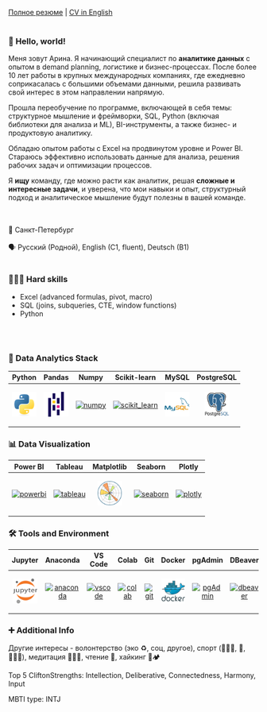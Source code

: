 [Полное резюме](https://github.com/Arrinna/arrinna/blob/main/CV_Arrinna.md) | [CV in English](https://github.com/Arrinna/personal/blob/main/CV_Arrinna_eng.md)
<br>
<br>
### 👋 Hello, world! 
Меня зовут Арина. Я начинающий специалист по **аналитике данных** с опытом в demand planning, логистике и бизнес-процессах. 
После более 10 лет работы в крупных международных компаниях, где ежедневно соприкасалась с большими объемами данными, решила развивать свой интерес в этом направлении напрямую. 

Прошла переобучение по программе, включающей в себя темы: структурное мышление и фреймворки, SQL, Python (включая библиотеки для анализа и ML), BI-инструменты, а также бизнес- и продуктовую аналитику. 

Обладаю опытом работы с Excel на продвинутом уровне и Power BI. Стараюсь эффективно использовать данные для анализа, решения рабочих задач и оптимизации процессов.

Я **ищу** команду, где можно расти как аналитик, решая **сложные и интересные задачи**, и уверена, что мои навыки и опыт, структурный подход и аналитическое мышление будут полезны в вашей команде.

<br>
<br>
📍 Санкт-Петербург
<br>
<br>
🗣 Русский (Родной), English (C1, fluent), Deutsch (B1)
<br>
<br>

### 👩🏻‍💻 Hard skills

- Excel (advanced formulas, pivot, macro)
- SQL (joins, subqueries, CTE, window functions)
- Python
<br>
<br>

### 🚀 Data Analytics Stack

|   Python   |  Pandas  |  Numpy  | Scikit-learn | MySQL | PostgreSQL |
|------------|----------|---------|--------------|-------|------------|
| <p align="center"><a href="https://www.python.org" target="_blank" rel="noreferrer"> <img src="https://raw.githubusercontent.com/devicons/devicon/master/icons/python/python-original.svg" alt="python" title="Python" width="50" height="50"/> </a></p> | <p align="center"><a href="https://pandas.pydata.org/" target="_blank" rel="noreferrer"> <img src="https://raw.githubusercontent.com/devicons/devicon/2ae2a900d2f041da66e950e4d48052658d850630/icons/pandas/pandas-original.svg" alt="pandas" title="Pandas" width="50" height="50"/> </a></p> | <p align="center"><a href="https://numpy.org/" target="_blank" rel="noreferrer"> <img src="https://cdn.jsdelivr.net/gh/devicons/devicon@latest/icons/numpy/numpy-original.svg" alt="numpy" title="NumPy" width="50" height="50"/> </a></p>  | <p align="center"><a href="https://scikit-learn.org/" target="_blank" rel="noreferrer"> <img src="https://upload.wikimedia.org/wikipedia/commons/0/05/Scikit_learn_logo_small.svg" alt="scikit_learn" title="Scikit-learn" width="50" height="50"/> </a></p> | <p align="center"><a href="https://www.mysql.com/" target="_blank" rel="noreferrer"> <img src="https://raw.githubusercontent.com/devicons/devicon/master/icons/mysql/mysql-original-wordmark.svg" alt="mysql" title="SQL" width="50" height="50"/> </a></p> | <p align="center"><a href="https://www.postgresql.org" target="_blank" rel="noreferrer"> <img src="https://raw.githubusercontent.com/devicons/devicon/master/icons/postgresql/postgresql-original-wordmark.svg" alt="postgresql" title="PostgreSQL" width="50" height="50"/> </a></p> |

### 📊 Data Visualization 
| Power BI | Tableau | Matplotlib |  Seaborn | Plotly  |
|----------|---------|------------|----------|---------|
| <p align="center"><a href="https://powerbi.microsoft.com/" target="_blank" rel="noreferrer"> <img src="https://www.vectorlogo.zone/logos/microsoft_powerbi/microsoft_powerbi-icon.svg" alt="powerbi" title="Power BI" width="50" height="50"/> </a></p> | <p align="center"><a href="https://www.tableau.com/" target="_blank" rel="noreferrer"> <img src="https://cdn.worldvectorlogo.com/logos/tableau-software.svg" alt="tableau" title="Tableau" width="50" height="50"/> </a></p> | <p align="center"><a href="https://matplotlib.org/" target="_blank" rel="noreferrer"> <img src="https://raw.githubusercontent.com/devicons/devicon/master/icons/matplotlib/matplotlib-original.svg" alt="matplotlib" title="Matplotlib" width="50" height="50"/> </a></p> | <p align="center"><a href="https://seaborn.pydata.org/" target="_blank" rel="noreferrer"> <img src="https://seaborn.pydata.org/_images/logo-mark-lightbg.svg" alt="seaborn" title="Seaborn" width="50" height="50"/> </a></p> | <p align="center"><a href="https://plotly.com/python/plotly-express/" target="_blank" rel="noreferrer"> <img src="https://avatars.githubusercontent.com/u/5997976?s=200&v=4" alt="plotly" title="Plotly" width="50" height="50"/> </a></p> |

### 🛠️ Tools and Environment
|   Jupyter  | Anaconda | VS Code | Colab | Git | Docker | pgAdmin | DBeaver | Markdown |
|------------|----------|---------|-------|-----|--------|---------|---------|----------|
| <p align="center"><a href="https://jupyter.org/" target="_blank" rel="noreferrer"> <img src="https://raw.githubusercontent.com/devicons/devicon/master/icons/jupyter/jupyter-original-wordmark.svg" alt="jupyter" title="Jupyter" width="50" height="50"/> </a></p> | <p align="center"><a href="https://www.anaconda.com/" target="_blank" rel="noreferrer"> <img src="https://cdn.jsdelivr.net/gh/devicons/devicon@latest/icons/anaconda/anaconda-original.svg" alt="anaconda" title="Anaconda" width="50" height="50"/> </a></p> | <p align="center"><a href="https://code.visualstudio.com/" target="_blank" rel="noreferrer"> <img src="https://cdn.jsdelivr.net/gh/devicons/devicon@latest/icons/vscode/vscode-original.svg" alt="vscode" title="VS Code" width="50" height="50"/> </a></p> | <p align="center"><a href="https://colab.research.google.com/" target="_blank" rel="noreferrer"> <img src="https://upload.wikimedia.org/wikipedia/commons/d/d0/Google_Colaboratory_SVG_Logo.svg" alt="colab" title="Google Colab" width="50" height="50"/> </a></p> | <p align="center"><a href="https://git-scm.com/" target="_blank" rel="noreferrer"> <img src="https://www.vectorlogo.zone/logos/git-scm/git-scm-icon.svg" alt="git" title="Git" width="50" height="50"/> </a></p> | <p align="center"><a href="https://www.docker.com/" target="_blank" rel="noreferrer"> <img src="https://raw.githubusercontent.com/devicons/devicon/master/icons/docker/docker-original-wordmark.svg" alt="docker" title="Docker" width="50" height="50"/> </a></p> | <p align="center"><a href="https://www.pgadmin.org/" target="_blank" rel="noreferrer"> <img src="https://upload.wikimedia.org/wikipedia/commons/2/29/Postgresql_elephant.svg" alt="pgAdmin" title="pgAdmin" width="50" height="50"/> </a></p> | <p align="center"><a href="https://dbeaver.io/" target="_blank" rel="noreferrer"> <img src="https://raw.githubusercontent.com/dbeaver/dbeaver/devel/product/community/icons/dbeaver.png" alt="dbeaver" title="DBeaver" width="50" height="50"/> </a></p> | <p align="center"><a href="https://daringfireball.net/projects/markdown/" target="_blank" rel="noreferrer"> <img src="https://upload.wikimedia.org/wikipedia/commons/4/48/Markdown-mark.svg" alt="Markdown" title="Markdown" width="50" height="50"/> </a></p> |


### ➕ Additional Info
Другие интересы - волонтерство (эко ♻, соц, другое), спорт (🏃🏻‍♀, 🎾, 🏄🏻‍♀), медитация 🧘🏻‍♀️, чтение 📖, хайкинг 🥾🏕

Top 5 CliftonStrengths: Intellection, Deliberative, Connectedness, Harmony, Input

MBTI type: INTJ

